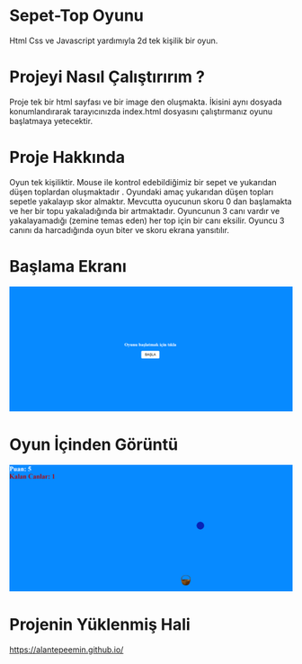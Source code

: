 # Sepet-Top Oyunu
Html Css ve Javascript yardımıyla 2d tek kişilik bir oyun.

# Projeyi Nasıl Çalıştırırım ?
Proje tek bir html sayfası ve bir image den oluşmakta. İkisini aynı dosyada konumlandırarak tarayıcınızda index.html dosyasını çalıştırmanız oyunu başlatmaya yetecektir.

# Proje Hakkında
Oyun tek kişiliktir. Mouse ile kontrol edebildiğimiz bir sepet ve yukarıdan düşen toplardan oluşmaktadır . Oyundaki amaç yukarıdan düşen topları sepetle yakalayıp skor almaktır.
Mevcutta oyucunun skoru 0 dan başlamakta ve her bir topu yakaladığında bir artmaktadır. Oyuncunun 3 canı vardır ve yakalayamadığı (zemine temas eden) her top için bir canı eksilir.
Oyuncu 3 canını da harcadığında oyun biter ve skoru ekrana yansıtılır. 

# Başlama Ekranı 
![image](https://github.com/alantepeemin/alantepeemin.github.io/blob/main/baslat.png)

# Oyun İçinden Görüntü
![image](https://github.com/alantepeemin/alantepeemin.github.io/blob/main/oyunici.png)

# Projenin Yüklenmiş Hali 
https://alantepeemin.github.io/

